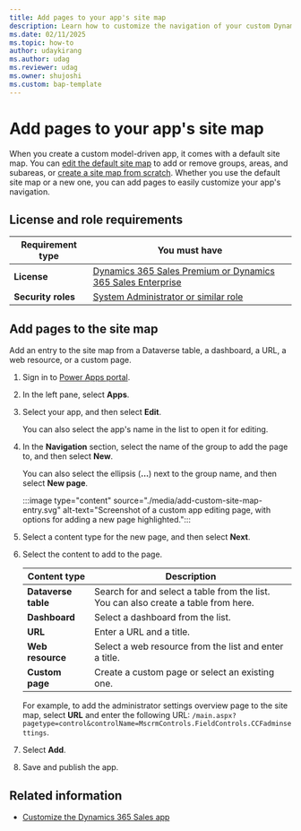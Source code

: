 ```yaml
---
title: Add pages to your app's site map
description: Learn how to customize the navigation of your custom Dynamics 365 Sales app by adding pages to the site map.
ms.date: 02/11/2025
ms.topic: how-to
author: udaykirang
ms.author: udag
ms.reviewer: udag
ms.owner: shujoshi
ms.custom: bap-template
---
```


# Add pages to your app's site map

When you create a custom model-driven app, it comes with a default site map. You can [edit the default site map](/power-apps/maker/model-driven-apps/create-site-map-app#edit-the-default-site-map) to add or remove groups, areas, and subareas, or [create a site map from scratch](/power-apps/maker/model-driven-apps/create-site-map-app). Whether you use the default site map or a new one, you can add pages to easily customize your app's navigation.

## License and role requirements

| Requirement type | You must have |
|-----------------------|---------|
| **License** | [Dynamics 365 Sales Premium or Dynamics 365 Sales Enterprise](https://dynamics.microsoft.com/sales/pricing/) |
| **Security roles** | [System Administrator or similar role](security-roles-for-sales.md) |

## Add pages to the site map

Add an entry to the site map from a Dataverse table, a dashboard, a URL, a web resource, or a custom page.

1. Sign in to [Power Apps portal](https://make.preprod.powerapps.com/).

1. In the left pane, select **Apps**.

1. Select your app, and then select **Edit**.

    You can also select the app's name in the list to open it for editing.

1. In the **Navigation** section, select the name of the group to add the page to, and then select **New**.

    You can also select the ellipsis (**&hellip;**) next to the group name, and then select **New page**.

    :::image type="content" source="./media/add-custom-site-map-entry.svg" alt-text="Screenshot of a custom app editing page, with options for adding a new page highlighted.":::

1. Select a content type for the new page, and then select **Next**.

1. Select the content to add to the page.

    | Content type | Description |
    |--------------|-------------|
    | **Dataverse table** | Search for and select a table from the list. You can also create a table from here. |
    | **Dashboard** | Select a dashboard from the list. |
    | **URL** | Enter a URL and a title. |
    | **Web resource** | Select a web resource from the list and enter a title. |
    | **Custom page** | Create a custom page or select an existing one. |

    For example, to add the administrator settings overview page to the site map, select **URL** and enter the following URL: `/main.aspx?pagetype=control&controlName=MscrmControls.FieldControls.CCFadminsettings`.

1. Select **Add**.

1. Save and publish the app.

## Related information

- [Customize the Dynamics 365 Sales app](manage-app.md)
